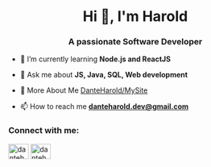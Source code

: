 <h1 align="center">Hi 👋, I'm Harold</h1>

<h3 align="center">A passionate Software Developer</h3>

- 🌱 I’m currently learning **Node.js and ReactJS**

- 💬 Ask me about **JS, Java, SQL, Web development**

- 📝 More About Me [DanteHarold/MySite](https://danteharold.github.io/portfolio/)

- 📫 How to reach me **danteharold.dev@gmail.com**

<h3 align="left">Connect with me:</h3>
<p align="left">
<a href="https://linkedin.com" target="blank"><img align="center" src="https://raw.githubusercontent.com/rahuldkjain/github-profile-readme-generator/master/src/images/icons/Social/linked-in-alt.svg" alt="danteharold" height="30" width="40" /></a>
<a href="https://www.youtube.com" target="blank"><img align="center" src="https://raw.githubusercontent.com/rahuldkjain/github-profile-readme-generator/master/src/images/icons/Social/youtube.svg" alt="danteharold" height="30" width="40" /></a>
